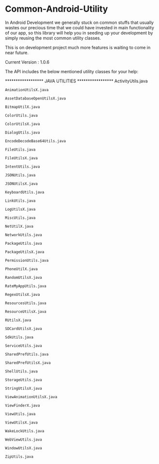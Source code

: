 # Common-Android-Utility
In Android Development we generally stuck on common stuffs that usually wastes our precious time that we could have invested in main functionality of our app, so this library will help
you in seeding up your development by simply reusing the most common utility classes.

This is on development project much more features is waiting to come in near future.

Current Version : 1.0.6

The API includes the below mentioned utility classes for your help:

****************** JAVA UTILITIES *****************
ActivityUtils.java
    
    AnimationUtilsX.java
    
    AssetDatabaseOpenUtilsX.java
    
    BitmapUtilX.java
    
    ColorUtils.java
    
    ColorUtilsX.java
    
    DialogUtils.java
    
    EncodeDecodeBase64Utils.java
    
    FileUtils.java
    
    FileUtilsX.java
    
    IntentUtils.java
    
    JSONUtils.java
    
    JSONUtilsX.java
    
    KeyboardUtils.java
    
    LinkUtils.java
    
    LogUtilsX.java
    
    MiscUtils.java
    
    NetUtilX.java
    
    NetworkUtils.java
    
    PackageUtils.java
    
    PackageUtilsX.java
    
    PermissionUtils.java
    
    PhoneUtilX.java
    
    RandomUtilsX.java
    
    RateMyAppUtils.java
    
    RegexUtilsX.java
    
    ResourcesUtils.java
    
    ResourceUtilsX.java
    
    RUtilsX.java
    
    SDCardUtilsX.java
    
    SdkUtils.java
    
    ServiceUtils.java
    
    SharedPrefUtils.java
    
    SharedPrefUtilsX.java
    
    ShellUtils.java
    
    StorageUtils.java
    
    StringUtilsX.java
    
    ViewAnimationUtilsX.java
    
    ViewFinderX.java
    
    ViewUtils.java
    
    ViewUtilsX.java
    
    WakeLockUtils.java
    
    WebViewUtils.java
    
    WindowUtilsX.java
    
    ZipUtils.java
    
    
